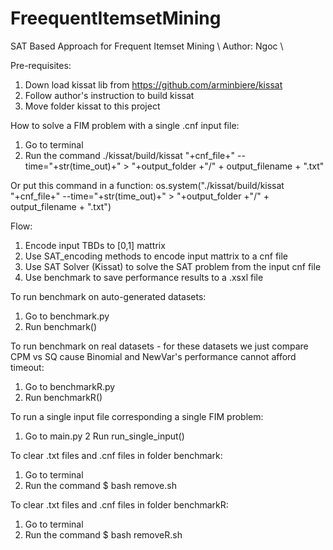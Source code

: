 # FreequentItemsetMining
SAT Based Approach for Frequent Itemset Mining \\
Author: Ngoc \\

Pre-requisites:
1. Down load kissat lib from https://github.com/arminbiere/kissat
2. Follow author's instruction to build kissat
3. Move folder kissat to this project

How to solve a FIM problem with a single .cnf input file:
1. Go to terminal
2. Run the command ./kissat/build/kissat "+cnf_file+" --time="+str(time_out)+" > "+output_folder  +"/" + output_filename + ".txt"

Or put this command in a function: os.system("./kissat/build/kissat "+cnf_file+" --time="+str(time_out)+" > "+output_folder  +"/" + output_filename + ".txt")

Flow:
1. Encode input TBDs to [0,1] mattrix
2. Use SAT_encoding methods to encode input mattrix to a cnf file
3. Use SAT Solver (Kissat) to solve the SAT problem from the input cnf file
4. Use benchmark to save performance results to a .xsxl file

To run benchmark on auto-generated datasets:
1. Go to benchmark.py
2. Run benchmark()

To run benchmark on real datasets - for these datasets we just compare CPM vs SQ cause Binomial and NewVar's performance cannot afford timeout:
1. Go to benchmarkR.py
2. Run benchmarkR()

To run a single input file corresponding a single FIM problem:
1. Go to main.py
2 Run run_single_input()

To clear .txt files and .cnf files in folder benchmark:
1. Go to terminal
2. Run the command $ bash remove.sh

To clear .txt files and .cnf files in folder benchmarkR:
1. Go to terminal
2. Run the command $ bash removeR.sh